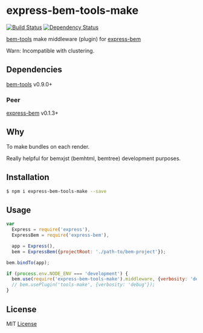 
# express-bem-tools-make

[![Build Status](https://travis-ci.org/express-bem/tools-make.svg)](https://travis-ci.org/express-bem/tools-make) [![Dependency Status](https://david-dm.org/express-bem/tools-make.png)](https://david-dm.org/express-bem/tools-make)

[bem-tools][] make middleware (plugin) for [express-bem][]

[bem-tools]: https://github.com/bem/bem-tools
[express-bem]: https://github.com/express-bem/express-bem

Warn: Incompatible with clustering.

## Dependencies

[bem-tools][] v0.9.0+

### Peer

[express-bem][] v0.1.3+

## Why

To make bundles on each render.

Really helpful for bemxjst (bemhtml, bemtree) development purposes.

## Installation

```sh
$ npm i express-bem-tools-make --save
```

## Usage

```js
var
  Express = require('express'),
  ExpressBem = require('express-bem'),

  app = Express(),
  bem = ExpressBem({projectRoot: './path-to/bem-project'});

bem.bindTo(app);

if (process.env.NODE_ENV === 'development') {
  bem.use(require('express-bem-tools-make').middleware, {verbosity: 'debug'});
  // bem.usePlugin('tools-make', {verbosity: 'debug'});
}
```

## License

MIT [License][]

[License]: https://github.com/express-bem/express-bem/blob/master/LICENSE
